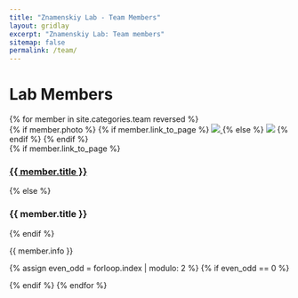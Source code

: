 ```yaml
---
title: "Znamenskiy Lab - Team Members"
layout: gridlay
excerpt: "Znamenskiy Lab: Team members"
sitemap: false
permalink: /team/
---
```

# Lab Members

<div class="row">
{% for member in site.categories.team reversed %}

<div class="col-sm-3">
  {% if member.photo %}
  {% if member.link_to_page %}
  <a href="{{ member.url }}">
  <img class="img-fluid" src="{{ site.url }}{{ site.baseurl }}/images/members/{{ member.photo }}">
  </a>
  {% else %}
  <img class="img-fluid" src="{{ site.url }}{{ site.baseurl }}/images/members/{{ member.photo }}">
  {% endif %}
  {% endif %}
</div>
<div class="col-sm-3 align-self-center">
    {% if member.link_to_page %}
    <a href="{{ member.url }}"><h3>{{ member.title }}</h3></a>
    {% else %}
    <h3>{{ member.title }}</h3>
    {% endif %}
    <p>{{ member.info }} <br />
    </p>
</div>

{% assign even_odd = forloop.index | modulo: 2 %}
{% if even_odd == 0 %}
<div class="w-100"></div>
{% endif %}
{% endfor %}
</div>
